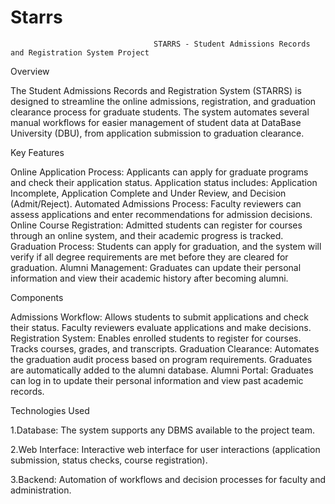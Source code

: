 # Starrs
                                    STARRS - Student Admissions Records and Registration System Project 
Overview

The Student Admissions Records and Registration System (STARRS) is designed to streamline the online admissions, registration, and graduation clearance process for graduate students. The system automates several manual workflows for easier management of student data at DataBase University (DBU), from application submission to graduation clearance.

Key Features

Online Application Process: Applicants can apply for graduate programs and check their application status. Application status includes: Application Incomplete, Application Complete and Under Review, and Decision (Admit/Reject).
Automated Admissions Process: Faculty reviewers can assess applications and enter recommendations for admission decisions.
Online Course Registration: Admitted students can register for courses through an online system, and their academic progress is tracked.
Graduation Process: Students can apply for graduation, and the system will verify if all degree requirements are met before they are cleared for graduation.
Alumni Management: Graduates can update their personal information and view their academic history after becoming alumni.

Components

Admissions Workflow: Allows students to submit applications and check their status. Faculty reviewers evaluate applications and make decisions.
Registration System: Enables enrolled students to register for courses. Tracks courses, grades, and transcripts.
Graduation Clearance: Automates the graduation audit process based on program requirements. Graduates are automatically added to the alumni database.
Alumni Portal: Graduates can log in to update their personal information and view past academic records.

Technologies Used

1.Database: The system supports any DBMS available to the project team.

2.Web Interface: Interactive web interface for user interactions (application submission, status checks, course registration).

3.Backend: Automation of workflows and decision processes for faculty and administration.
